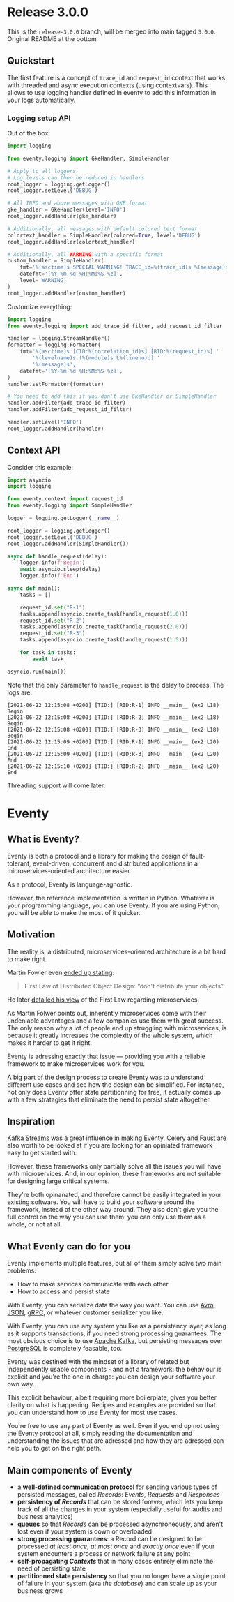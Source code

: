 # Release 3.0.0

This is the `release-3.0.0` branch, will be merged into main tagged `3.0.0`. Original README at the bottom

## Quickstart

The first feature is a concept of `trace_id` and `request_id` context that works with threaded and async execution contexts (using contextvars). This allows to use logging handler defined in eventy to add this information in your logs automatically.

### Logging setup API

Out of the box:

```python
import logging

from eventy.logging import GkeHandler, SimpleHandler

# Apply to all loggers
# Log levels can then be reduced in handlers
root_logger = logging.getLogger()
root_logger.setLevel('DEBUG')

# All INFO and above messages with GKE format
gke_handler = GkeHandler(level='INFO')
root_logger.addHandler(gke_handler)

# Additionally, all messages with default colored text format
colortext_handler = SimpleHandler(colored=True, level='DEBUG')
root_logger.addHandler(colortext_handler)

# Additionally, all WARNING with a specific format
custom_handler = SimpleHandler(
    fmt='%(asctime)s SPECIAL WARNING! TRACE_id=%(trace_id)s %(message)s',
    datefmt='[%Y-%m-%d %H:%M:%S %z]',
    level='WARNING'
)
root_logger.addHandler(custom_handler)
```

Customize everything:

```python
import logging
from eventy.logging import add_trace_id_filter, add_request_id_filter

handler = logging.StreamHandler()
formatter = logging.Formatter(
    fmt='%(asctime)s [CID:%(correlation_id)s] [RID:%(request_id)s] '
        '%(levelname)s (%(module)s L%(lineno)d) '
        '%(message)s',
    datefmt='[%Y-%m-%d %H:%M:%S %z]',
)
handler.setFormatter(formatter)

# You need to add this if you don't use GkeHandler or SimpleHandler
handler.addFilter(add_trace_id_filter)
handler.addFilter(add_request_id_filter)

handler.setLevel('INFO')
root_logger.addHandler(handler)
```

## Context API

Consider this example:

```python
import asyncio
import logging

from eventy.context import request_id
from eventy.logging import SimpleHandler

logger = logging.getLogger(__name__)

root_logger = logging.getLogger()
root_logger.setLevel('DEBUG')
root_logger.addHandler(SimpleHandler())

async def handle_request(delay):
    logger.info(f'Begin')
    await asyncio.sleep(delay)
    logger.info(f'End')

async def main():
    tasks = []

    request_id.set("R-1")
    tasks.append(asyncio.create_task(handle_request(1.0)))
    request_id.set("R-2")
    tasks.append(asyncio.create_task(handle_request(2.0)))
    request_id.set("R-3")
    tasks.append(asyncio.create_task(handle_request(1.5)))

    for task in tasks:
        await task

asyncio.run(main())
```

Note that the only parameter fo `handle_request` is the delay to process. The logs are:

```
[2021-06-22 12:15:08 +0200] [TID:] [RID:R-1] INFO __main__ (ex2 L18) Begin
[2021-06-22 12:15:08 +0200] [TID:] [RID:R-2] INFO __main__ (ex2 L18) Begin
[2021-06-22 12:15:08 +0200] [TID:] [RID:R-3] INFO __main__ (ex2 L18) Begin
[2021-06-22 12:15:09 +0200] [TID:] [RID:R-1] INFO __main__ (ex2 L20) End
[2021-06-22 12:15:09 +0200] [TID:] [RID:R-3] INFO __main__ (ex2 L20) End
[2021-06-22 12:15:10 +0200] [TID:] [RID:R-2] INFO __main__ (ex2 L20) End
```

Threading support will come later.

# Eventy

## What is Eventy?

Eventy is both a protocol and a library for making the design of fault-tolerant, event-driven, concurrent and distributed applications in a microservices-oriented architecture easier.

As a protocol, Eventy is language-agnostic.

However, the reference implementation is written in Python. Whatever is your programming language, you can use Eventy. If you are using Python, you will be able to make the most of it quicker.

## Motivation

The reality is, a distributed, microservices-oriented architecture is a bit hard to make right.

Martin Fowler even [ended up stating](https://www.drdobbs.com/errant-architectures/184414966):

> First Law of Distributed Object Design: “don't distribute your objects”.

He later [detailed his view](https://martinfowler.com/articles/distributed-objects-microservices.html) of the First Law regarding microservices.

As Martin Folwer points out, inherently microservices come with their undeniable advantages and a few companies use them with great success. The only reason why a lot of people end up struggling with microservices, is because it greatly increases the complexity of the whole system, which makes it harder to get it right.

Eventy is adressing exactly that issue — providing you with a reliable framework to make microservices work for you.

A big part of the design process to create Eventy was to understand different use cases and see how the design can be simplified. For instance, not only does Eventy offer state partitionning for free, it actually comes up with a few stratagies that eliminate the need to persist state altogether.

## Inspiration

[Kafka Streams](https://kafka.apache.org/documentation/streams/) was a great influence in making Eventy. [Celery](http://www.celeryproject.org/) and [Faust](https://github.com/robinhood/faust) are also worth to be looked at if you are looking for an opiniated framework easy to get started with.

However, these frameworks only partially solve all the issues you will have with microservices. And, in our opinion, these frameworks are not suitable for designing large critical systems.

They're both opinanated, and therefore cannot be easily integrated in your existing software. You will have to build your software around the framework, instead of the other way around. They also don't give you the full control on the way you can use them: you can only use them as a whole, or not at all.

## What Eventy can do for you

Eventy implements multiple features, but all of them simply solve two main problems:

* How to make services communicate with each other
* How to access and persist state

With Eventy, you can serialize data the way you want. You can use [Avro](https://avro.apache.org/), [JSON](https://www.json.org/), [gRPC](https://grpc.io/), or whatever customer serializer you like.

With Eventy, you can use any system you like as a persistency layer, as long as it supports transactions, if you need strong processing guarantees. The most obvious choice is to use [Apache Kafka](https://kafka.apache.org/), but persisting messages over [PostgreSQL](https://www.postgresql.org/) is completely feasable, too.

Eventy was destined with the mindset of a library of related but independently usable components - and not a framework: the behaviour is explicit and you're the one in charge: you can design your software your own way.

This explicit behaviour, albeit requiring more boilerplate, gives you better clarity on what is happening. Recipes and examples are provided so that you can understand how to use Eventy for most use cases.

You're free to use any part of Eventy as well. Even if you end up not using the Eventy protocol at all, simply reading the documentation and understanding the issues that are adressed and how they are adressed can help you to get on the right path.

## Main components of Eventy

* a **well-defined communication protocol** for sending various types of persisted messages, called _Records_: _Events_, _Requests_ and _Responses_
* **persistency of _Records_** that can be stored forever, which lets you keep track of all the changes in your system (especially useful for audits and business analytics)
* **queues** so that _Records_ can be processed asynchroneously, and aren't lost even if your system is down or overloaded
* **strong processing guarantees**: a Record can be designed to be processed _at least once_, _at most once_ and _exactly once_ even if your system encounters a process or network failure at any point
* **self-propagating _Contexts_** that in many cases entirely eliminate the need of persisting state
* **partitionned state persistency** so that you no longer have a single point of failure in your system (aka _the database_) and can scale up as your business grows
